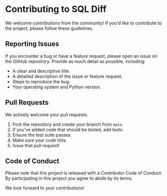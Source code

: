 # Contributing to SQL Diff

We welcome contributions from the community! If you'd like to contribute to the project, please follow these guidelines.

## Reporting Issues

If you encounter a bug or have a feature request, please open an issue on the GitHub repository. Provide as much detail as possible, including:

*   A clear and descriptive title.
*   A detailed description of the issue or feature request.
*   Steps to reproduce the bug.
*   Your operating system and Python version.

## Pull Requests

We actively welcome your pull requests.

1.  Fork the repository and create your branch from `main`.
2.  If you've added code that should be tested, add tests.
3.  Ensure the test suite passes.
4.  Make sure your code lints.
5.  Issue that pull request!

## Code of Conduct

Please note that this project is released with a Contributor Code of Conduct. By participating in this project you agree to abide by its terms.

We look forward to your contributions!
